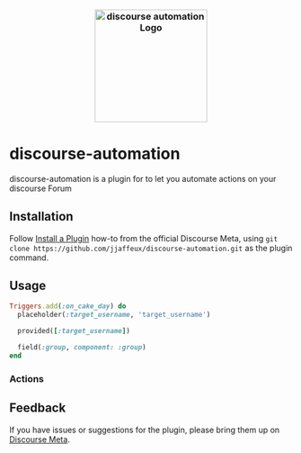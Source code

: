 <h3 align="center">
  <a href="https://github.com/jjaffeux/discourse-automation/blob/master/public/images/discourse-automation.png">
  <img src="https://github.com/jjaffeux/discourse-automation/blob/master/public/images/discourse-automation.png?raw=true" alt="discourse automation Logo" width="200">
  </a>
</h3>

# discourse-automation

discourse-automation is a plugin for to let you automate actions on your discourse Forum

## Installation

Follow [Install a Plugin](https://meta.discourse.org/t/install-a-plugin/19157)
how-to from the official Discourse Meta, using `git clone https://github.com/jjaffeux/discourse-automation.git`
as the plugin command.

## Usage

```ruby
Triggers.add(:on_cake_day) do
  placeholder(:target_username, 'target_username')

  provided([:target_username])

  field(:group, component: :group)
end
```

### Actions

## Feedback

If you have issues or suggestions for the plugin, please bring them up on
[Discourse Meta](https://meta.discourse.org).

```

```
